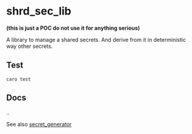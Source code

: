 # shrd_sec_lib
**(this is just a POC do not use it for anything serious)**

A library to manage a shared secrets. And derive from it in deterministic way other secrets.

## Test
`caro test`

## Docs
..


See also [secret_generator](./examples/secret_generator/Readme.md)
